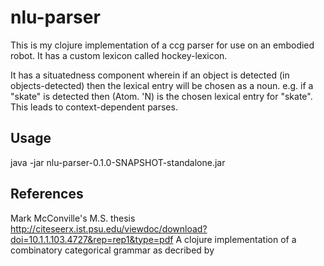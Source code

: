 # nlu-parser


This is my clojure implementation of a ccg parser for use on an embodied robot. It has a custom lexicon called hockey-lexicon.

It has a situatedness component wherein if an object is detected (in objects-detected) then the lexical entry will be chosen as a noun. e.g. if a "skate" is detected then (Atom. 'N) is the chosen lexical entry for "skate". This leads to context-dependent parses.

## Usage

java -jar nlu-parser-0.1.0-SNAPSHOT-standalone.jar


## References
Mark McConville's M.S. thesis 
http://citeseerx.ist.psu.edu/viewdoc/download?doi=10.1.1.103.4727&rep=rep1&type=pdf
A clojure implementation of a combinatory categorical grammar as decribed by 

